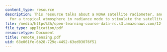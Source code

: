 ```yaml
---
content_type: resource
description: This resource talks about a NOAA satellite radiometer, and PCModWin model
  for a tropical atmosphere in radiance mode to stimulate the satellite observations.
file: /media/https%3A/open-learning-course-data-rc.s3.amazonaws.com/12-815-atmospheric-radiation-fall-2006/68e061fe6b28729e449263ed03076f51_remote_sensing.pdf
file_type: application/pdf
resourcetype: Document
title: remote_sensing.pdf
uid: 68e061fe-6b28-729e-4492-63ed03076f51
---
```

